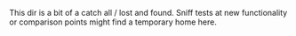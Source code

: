 This dir is a bit of a catch all / lost and found. Sniff tests at new functionality or comparison points might find a temporary home here.
